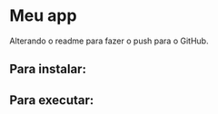 # Meu app

Alterando o readme para fazer o push para o GitHub.

## Para instalar:

## Para executar:
